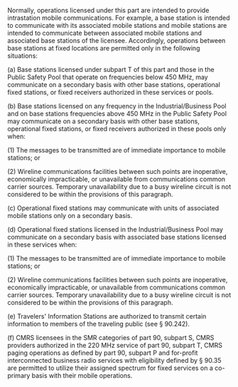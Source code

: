 Normally, operations licensed under this part are intended to provide intrastation mobile communications. For example, a base station is intended to communicate with its associated mobile stations and mobile stations are intended to communicate between associated mobile stations and associated base stations of the licensee. Accordingly, operations between base stations at fixed locations are permitted only in the following situations:

(a) Base stations licensed under subpart T of this part and those in the Public Safety Pool that operate on frequencies below 450 MHz, may communicate on a secondary basis with other base stations, operational fixed stations, or fixed receivers authorized in these services or pools.

(b) Base stations licensed on any frequency in the Industrial/Business Pool and on base stations frequencies above 450 MHz in the Public Safety Pool may communicate on a secondary basis with other base stations, operational fixed stations, or fixed receivers authorized in these pools only when:

(1) The messages to be transmitted are of immediate importance to mobile stations; or

(2) Wireline communications facilities between such points are inoperative, economically impracticable, or unavailable from communications common carrier sources. Temporary unavailability due to a busy wireline circuit is not considered to be within the provisions of this paragraph.

(c) Operational fixed stations may communicate with units of associated mobile stations only on a secondary basis.

(d) Operational fixed stations licensed in the Industrial/Business Pool may communicate on a secondary basis with associated base stations licensed in these services when:

(1) The messages to be transmitted are of immediate importance to mobile stations; or

(2) Wireline communications facilities between such points are inoperative, economically impracticable, or unavailable from communications common carrier sources. Temporary unavailability due to a busy wireline circuit is not considered to be within the provisions of this paragraph.

(e) Travelers' Information Stations are authorized to transmit certain information to members of the traveling public (see § 90.242).

(f) CMRS licensees in the SMR categories of part 90, subpart S, CMRS providers authorized in the 220 MHz service of part 90, subpart T, CMRS paging operations as defined by part 90, subpart P and for-profit interconnected business radio services with eligibility defined by § 90.35 are permitted to utilize their assigned spectrum for fixed services on a co-primary basis with their mobile operations.

